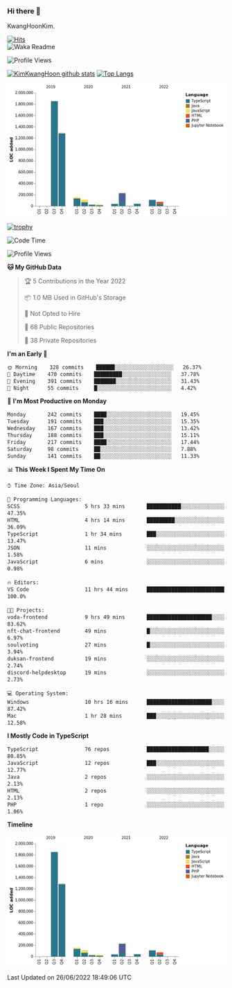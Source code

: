 ### Hi there 👋

KwangHoonKim.

[![Hits](https://hits.seeyoufarm.com/api/count/incr/badge.svg?url=https%3A%2F%2Fgithub.com%2Frhkdgns95)](https://hits.seeyoufarm.com)  
![Waka Readme](https://github.com/rhkdgns95/rhkdgns95/workflows/Waka%20Readme/badge.svg)

![Profile Views](http://img.shields.io/badge/Profile%20Views-0-blue)

[![KimKwangHoon github stats](https://github-readme-stats.vercel.app/api?username=rhkdgns95&show_icons=true)](https://github.com/rhkdgns95/github-readme-stats)   [![Top Langs](https://github-readme-stats.vercel.app/api/top-langs/?username=rhkdgns95&layout=compact)](https://github.com/rhkdgns95/github-readme-stats)   


![Chart not found](https://raw.githubusercontent.com/rhkdgns95/rhkdgns95/master/charts/bar_graph.png) 

[![trophy](https://github-profile-trophy.vercel.app/?username=rhkdgns95)](https://github.com/rhkdgns95/github-profile-trophy)

<!--START_SECTION:waka-->
![Code Time](http://img.shields.io/badge/Code%20Time-0%20secs-blue)

![Profile Views](http://img.shields.io/badge/Profile%20Views-0-blue)

**🐱 My GitHub Data** 

> 🏆 5 Contributions in the Year 2022
 > 
> 📦 1.0 MB Used in GitHub's Storage 
 > 
> 🚫 Not Opted to Hire
 > 
> 📜 68 Public Repositories 
 > 
> 🔑 38 Private Repositories  
 > 
**I'm an Early 🐤** 

```text
🌞 Morning    328 commits    ██████░░░░░░░░░░░░░░░░░░░   26.37% 
🌆 Daytime    470 commits    █████████░░░░░░░░░░░░░░░░   37.78% 
🌃 Evening    391 commits    ███████░░░░░░░░░░░░░░░░░░   31.43% 
🌙 Night      55 commits     █░░░░░░░░░░░░░░░░░░░░░░░░   4.42%

```
📅 **I'm Most Productive on Monday** 

```text
Monday       242 commits    ████░░░░░░░░░░░░░░░░░░░░░   19.45% 
Tuesday      191 commits    ███░░░░░░░░░░░░░░░░░░░░░░   15.35% 
Wednesday    167 commits    ███░░░░░░░░░░░░░░░░░░░░░░   13.42% 
Thursday     188 commits    ███░░░░░░░░░░░░░░░░░░░░░░   15.11% 
Friday       217 commits    ████░░░░░░░░░░░░░░░░░░░░░   17.44% 
Saturday     98 commits     ██░░░░░░░░░░░░░░░░░░░░░░░   7.88% 
Sunday       141 commits    ██░░░░░░░░░░░░░░░░░░░░░░░   11.33%

```


📊 **This Week I Spent My Time On** 

```text
⌚︎ Time Zone: Asia/Seoul

💬 Programming Languages: 
SCSS                     5 hrs 33 mins       ███████████░░░░░░░░░░░░░░   47.35% 
HTML                     4 hrs 14 mins       █████████░░░░░░░░░░░░░░░░   36.09% 
TypeScript               1 hr 34 mins        ███░░░░░░░░░░░░░░░░░░░░░░   13.47% 
JSON                     11 mins             ░░░░░░░░░░░░░░░░░░░░░░░░░   1.58% 
JavaScript               6 mins              ░░░░░░░░░░░░░░░░░░░░░░░░░   0.98%

🔥 Editors: 
VS Code                  11 hrs 44 mins      █████████████████████████   100.0%

🐱‍💻 Projects: 
voda-frontend            9 hrs 49 mins       █████████████████████░░░░   83.62% 
nft-chat-frontend        49 mins             █░░░░░░░░░░░░░░░░░░░░░░░░   6.97% 
soulvoting               27 mins             █░░░░░░░░░░░░░░░░░░░░░░░░   3.94% 
duksan-frontend          19 mins             ░░░░░░░░░░░░░░░░░░░░░░░░░   2.74% 
discord-helpdesktop      19 mins             ░░░░░░░░░░░░░░░░░░░░░░░░░   2.73%

💻 Operating System: 
Windows                  10 hrs 16 mins      █████████████████████░░░░   87.42% 
Mac                      1 hr 28 mins        ███░░░░░░░░░░░░░░░░░░░░░░   12.58%

```

**I Mostly Code in TypeScript** 

```text
TypeScript               76 repos            ████████████████████░░░░░   80.85% 
JavaScript               12 repos            ███░░░░░░░░░░░░░░░░░░░░░░   12.77% 
Java                     2 repos             ░░░░░░░░░░░░░░░░░░░░░░░░░   2.13% 
HTML                     2 repos             ░░░░░░░░░░░░░░░░░░░░░░░░░   2.13% 
PHP                      1 repo              ░░░░░░░░░░░░░░░░░░░░░░░░░   1.06%

```


**Timeline**

![Chart not found](https://raw.githubusercontent.com/rhkdgns95/rhkdgns95/master/charts/bar_graph.png) 


 Last Updated on 26/06/2022 18:49:06 UTC
<!--END_SECTION:waka-->
